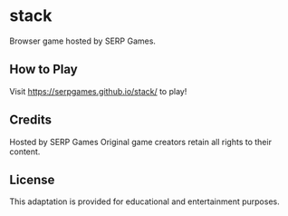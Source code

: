 # stack

Browser game hosted by SERP Games.

## How to Play

Visit https://serpgames.github.io/stack/ to play!

## Credits

Hosted by SERP Games
Original game creators retain all rights to their content.

## License

This adaptation is provided for educational and entertainment purposes.
